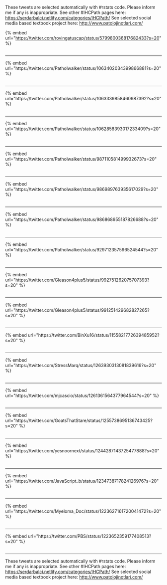 

These tweets are selected automatically with #rstats code. Please inform me if any is inappropriate.
See other #IHCPath pages here: https://serdarbalci.netlify.com/categories/IHCPath/ 
See selected social media based textbook project here: http://www.patolojinotlari.com/

{% embed url="https://twitter.com/rovingatuscap/status/579980036817682433?s=20" %}<br>
<br>
<hr>
{% embed url="https://twitter.com/Patholwalker/status/1063402034399866881?s=20" %}<br>
<br>
<hr>
{% embed url="https://twitter.com/Patholwalker/status/1063339858460987392?s=20" %}<br>
<br>
<hr>
{% embed url="https://twitter.com/Patholwalker/status/1062858393017233409?s=20" %}<br>
<br>
<hr>
{% embed url="https://twitter.com/Patholwalker/status/987110581499932673?s=20" %}<br>
<br>
<hr>
{% embed url="https://twitter.com/Patholwalker/status/986989763935617029?s=20" %}<br>
<br>
<hr>
{% embed url="https://twitter.com/Patholwalker/status/986868955187826688?s=20" %}<br>
<br>
<hr>
{% embed url="https://twitter.com/Patholwalker/status/929712357596524544?s=20" %}<br>
<br>
<hr>
{% embed url="https://twitter.com/Gleason4plus5/status/992751262075707393?s=20" %}<br>
<br>
<hr>
{% embed url="https://twitter.com/Gleason4plus5/status/991251429682827265?s=20" %}<br>
<br>
<hr>
{% embed url="https://twitter.com/BinXu16/status/1155821772639485952?s=20" %}<br>
<br>
<hr>
{% embed url="https://twitter.com/StressMarq/status/1263930313081839616?s=20" %}<br>
<br>
<hr>
{% embed url="https://twitter.com/mjcascio/status/1261361564377964544?s=20" %}<br>
<br>
<hr>
{% embed url="https://twitter.com/GoatsThatStare/status/1255738695136743425?s=20" %}<br>
<br>
<hr>
{% embed url="https://twitter.com/yesnoornext/status/1244287143725477888?s=20" %}<br>
<br>
<hr>
{% embed url="https://twitter.com/JavaScript_b/status/1234738717824126976?s=20" %}<br>
<br>
<hr>
{% embed url="https://twitter.com/Myeloma_Doc/status/1223627161720041472?s=20" %}<br>
<br>
<hr>
{% embed url="https://twitter.com/PBS/status/1223652359177408513?s=20" %}<br>
<br>
<hr>


These tweets are selected automatically with #rstats code. Please inform me if any is inappropriate.
See other #IHCPath pages here: https://serdarbalci.netlify.com/categories/IHCPath/ 
See selected social media based textbook project here: http://www.patolojinotlari.com/
